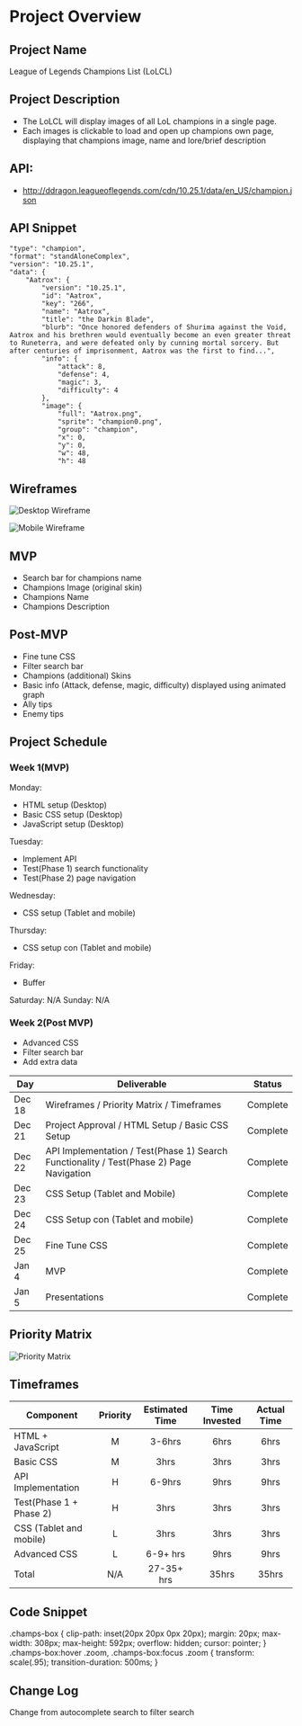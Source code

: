 
# Project Overview

## Project Name
League of Legends Champions List (LoLCL)

## Project Description
- The LoLCL will display images of all LoL champions in a single page. 
- Each images is clickable to load and open up champions own page, displaying that champions image, name and lore/brief description

## API:
- http://ddragon.leagueoflegends.com/cdn/10.25.1/data/en_US/champion.json

## API Snippet

    "type": "champion",
    "format": "standAloneComplex",
    "version": "10.25.1",
    "data": {
        "Aatrox": {
            "version": "10.25.1",
            "id": "Aatrox",
            "key": "266",
            "name": "Aatrox",
            "title": "the Darkin Blade",
            "blurb": "Once honored defenders of Shurima against the Void, Aatrox and his brethren would eventually become an even greater threat to Runeterra, and were defeated only by cunning mortal sorcery. But after centuries of imprisonment, Aatrox was the first to find...",
            "info": {
                "attack": 8,
                "defense": 4,
                "magic": 3,
                "difficulty": 4
            },
            "image": {
                "full": "Aatrox.png",
                "sprite": "champion0.png",
                "group": "champion",
                "x": 0,
                "y": 0,
                "w": 48,
                "h": 48
## Wireframes

![Desktop Wireframe](https://i.imgur.com/EgfkKBV.png)

![Mobile Wireframe](https://i.imgur.com/MTaC9Z8.png)

## MVP
- Search bar for champions name
- Champions Image (original skin)
- Champions Name
- Champions Description

## Post-MVP
- Fine tune CSS
- Filter search bar
- Champions (additional) Skins 
- Basic info (Attack, defense, magic, difficulty) displayed using animated graph
- Ally tips
- Enemy tips

## Project Schedule

### Week 1(MVP)

Monday: 
- HTML setup (Desktop)
- Basic CSS setup (Desktop)
- JavaScript setup (Desktop)

Tuesday: 
- Implement API 
- Test(Phase 1) search functionality
- Test(Phase 2) page navigation

Wednesday:
- CSS setup (Tablet and mobile)

Thursday:
- CSS setup con (Tablet and mobile)

Friday:
- Buffer

Saturday: N/A
Sunday: N/A

### Week 2(Post MVP)
- Advanced CSS
- Filter search bar
- Add extra data

|  Day | Deliverable | Status
|---|---| ---|
|Dec 18| Wireframes / Priority Matrix / Timeframes | Complete
|Dec 21| Project Approval / HTML Setup / Basic CSS Setup | Complete
|Dec 22| API Implementation / Test(Phase 1) Search Functionality / Test(Phase 2) Page Navigation | Complete
|Dec 23| CSS Setup (Tablet and Mobile) | Complete
|Dec 24| CSS Setup con (Tablet and mobile) | Complete
|Dec 25| Fine Tune CSS | Complete
|Jan 4| MVP | Complete
|Jan 5| Presentations | Complete

## Priority Matrix

![Priority Matrix](https://i.imgur.com/OfOKV3E.png)

## Timeframes

| Component | Priority | Estimated Time | Time Invested | Actual Time |
| --- | :---: |  :---: | :---: | :---: |
| HTML + JavaScript | M | 3-6hrs| 6hrs | 6hrs |
| Basic CSS | M | 3hrs| 3hrs | 3hrs |
| API Implementation | H | 6-9hrs| 9hrs | 9hrs |
| Test(Phase 1 + Phase 2) | H | 3hrs| 3hrs | 3hrs |
| CSS (Tablet and mobile) | L | 3hrs| 3hrs | 3hrs |
| Advanced CSS | L | 6-9+ hrs| 9hrs | 9hrs |
| Total | N/A | 27-35+ hrs| 35hrs | 35hrs |


## Code Snippet

.champs-box {
    clip-path: inset(20px 20px 0px 20px);
    margin: 20px;
    max-width: 308px;
    max-height: 592px;
    overflow: hidden;
    cursor: pointer;
}
.champs-box:hover .zoom,
.champs-box:focus .zoom {
    transform: scale(.95);
    transition-duration: 500ms;
}
## Change Log

Change from autocomplete search to filter search
